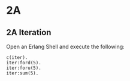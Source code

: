 # 2A

## 2A Iteration

Open an Erlang Shell and execute the following:

```shell
c(iter).
iter:ford(5).
iter:foru(5).
iter:sum(5).
```
